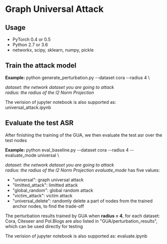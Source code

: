 # Graph Universal Attack

## Usage
* PyTorch 0.4 or 0.5 
* Python 2.7 or 3.6
* networkx, scipy, sklearn, numpy, pickle

## Train the attack model

**Example:** python generate_perturbation.py --dataset cora --radius 4 \

*dataset: the network dataset you are going to attack* \
*radius: the radius of the l2 Norm Projection*

The verision of jupyter notebook is also supported as: universal_attack.ipynb

## Evaluate the test ASR
After finishing the training of the GUA, we then evaluate the test asr over the test nodes 

**Example:** python eval_baseline.py --dataset cora --radius 4 --evaluate_mode universal \

*dataset: the network dataset you are going to attack* \
*radius: the radius of the l2 Norm Projection*
*evaluate_mode* has five values: 
* "universal": graph universal attack
* "limitted_attack": limitted attack
* "global_random": global random attack
* "victim_attack": victim attack
* "universal_delete": randomly delete a part of nodes from the trained anchor nodes, to find the trade-off

The perturbation results trained by GUA when **radius = 4**, for each dataset: Cora, Citeseer and Pol.Blogs are also listed in "GUA/perturbation_results", which can be used directly for testing

The verision of jupyter notebook is also supported as: evaluate.ipynb
